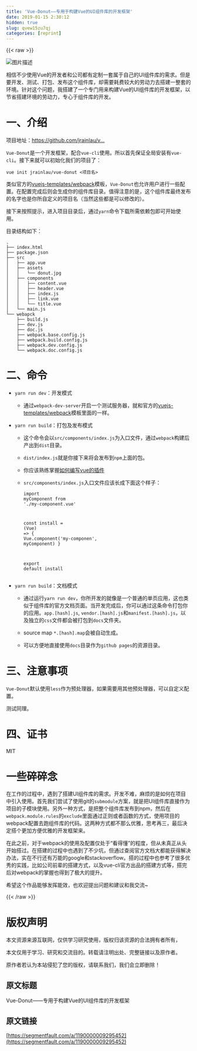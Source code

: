 ```yaml
---
title: 'Vue-Donut——专用于构建Vue的UI组件库的开发框架' 
date: 2019-01-15 2:30:12
hidden: true
slug: qvew15zu7qj
categories: [reprint]
---
```


{{< raw >}}

                    
<p><span class="img-wrap"><img data-src="/img/bVNais?w=1226&amp;h=1159" src="https://static.alili.tech/img/bVNais?w=1226&amp;h=1159" alt="图片描述" title="图片描述" style="cursor: pointer; display: inline;"></span></p>
<p>相信不少使用Vue的开发者和公司都有定制一套属于自己的UI组件库的需求。但是要开发、测试、打包、发布这个组件库，却需要耗费较大的劳动力去搭建一整套的环境。针对这个问题，我搭建了一个专门用来构建Vue的UI组件库的开发框架，以节省搭建环境的劳动力，专心于组件库的开发。</p>
<h1 id="articleHeader0">一、介绍</h1>
<p>项目地址：<a href="https://github.com/jrainlau/vue-donut" rel="nofollow noreferrer" target="_blank">https://github.com/jrainlau/v...</a></p>
<p><code>Vue-Donut</code>是一个开发框架，配合<code>vue-cli</code>使用。所以首先保证全局安装有<code>vue-cli</code>。接下来就可以初始化我们的项目了：</p>
<div class="widget-codetool" style="display:none;">
      <div class="widget-codetool--inner">
      <span class="selectCode code-tool" data-toggle="tooltip" data-placement="top" title="" data-original-title="全选"></span>
      <span type="button" class="copyCode code-tool" data-toggle="tooltip" data-placement="top" data-clipboard-text="vue init jrainlau/vue-donut <项目名>" title="" data-original-title="复制"></span>
      <span type="button" class="saveToNote code-tool" data-toggle="tooltip" data-placement="top" title="" data-original-title="放进笔记"></span>
      </div>
      </div><pre class="hljs xml"><code style="word-break: break-word; white-space: initial;">vue init jrainlau/vue-donut <span class="hljs-tag">&lt;<span class="hljs-name">项目名</span>&gt;</span></code></pre>
<p>类似官方的<a href="https://github.com/vuejs-templates/webpack" rel="nofollow noreferrer" target="_blank">vuejs-templates/webpack</a>模板，<code>Vue-Donut</code>也允许用户进行一些配置。在配置完成后则会生成你的组件库目录。值得注意的是，这个组件库最终发布的名字也是你所自定义的项目名（当然这些都是可以修改的）。</p>
<p>接下来按照提示，进入项目目录后，通过<code>yarn</code>命令下载所需依赖包即可开始使用。</p>
<p>目录结构如下：</p>
<div class="widget-codetool" style="display:none;">
      <div class="widget-codetool--inner">
      <span class="selectCode code-tool" data-toggle="tooltip" data-placement="top" title="" data-original-title="全选"></span>
      <span type="button" class="copyCode code-tool" data-toggle="tooltip" data-placement="top" data-clipboard-text=".
├── index.html
├── package.json
├── src
│&nbsp;&nbsp; ├── app.vue
│&nbsp;&nbsp; ├── assets
│&nbsp;&nbsp; │&nbsp;&nbsp; └── donut.jpg
│&nbsp;&nbsp; ├── components
│&nbsp;&nbsp; │&nbsp;&nbsp; ├── content.vue
│&nbsp;&nbsp; │&nbsp;&nbsp; ├── header.vue
│&nbsp;&nbsp; │&nbsp;&nbsp; ├── index.js
│&nbsp;&nbsp; │&nbsp;&nbsp; ├── link.vue
│&nbsp;&nbsp; │&nbsp;&nbsp; └── title.vue
│&nbsp;&nbsp; └── main.js
└── webapck
    ├── build.js
    ├── dev.js
    ├── doc.js
    ├── webpack.base.config.js
    ├── webpack.build.config.js
    ├── webpack.dev.config.js
    └── webpack.doc.config.js" title="" data-original-title="复制"></span>
      <span type="button" class="saveToNote code-tool" data-toggle="tooltip" data-placement="top" title="" data-original-title="放进笔记"></span>
      </div>
      </div><pre class="hljs css"><code>.
├── <span class="hljs-selector-tag">index</span><span class="hljs-selector-class">.html</span>
├── <span class="hljs-selector-tag">package</span><span class="hljs-selector-class">.json</span>
├── <span class="hljs-selector-tag">src</span>
│&nbsp;&nbsp; ├── <span class="hljs-selector-tag">app</span><span class="hljs-selector-class">.vue</span>
│&nbsp;&nbsp; ├── <span class="hljs-selector-tag">assets</span>
│&nbsp;&nbsp; │&nbsp;&nbsp; └── <span class="hljs-selector-tag">donut</span><span class="hljs-selector-class">.jpg</span>
│&nbsp;&nbsp; ├── <span class="hljs-selector-tag">components</span>
│&nbsp;&nbsp; │&nbsp;&nbsp; ├── <span class="hljs-selector-tag">content</span><span class="hljs-selector-class">.vue</span>
│&nbsp;&nbsp; │&nbsp;&nbsp; ├── <span class="hljs-selector-tag">header</span><span class="hljs-selector-class">.vue</span>
│&nbsp;&nbsp; │&nbsp;&nbsp; ├── <span class="hljs-selector-tag">index</span><span class="hljs-selector-class">.js</span>
│&nbsp;&nbsp; │&nbsp;&nbsp; ├── <span class="hljs-selector-tag">link</span><span class="hljs-selector-class">.vue</span>
│&nbsp;&nbsp; │&nbsp;&nbsp; └── <span class="hljs-selector-tag">title</span><span class="hljs-selector-class">.vue</span>
│&nbsp;&nbsp; └── <span class="hljs-selector-tag">main</span><span class="hljs-selector-class">.js</span>
└── <span class="hljs-selector-tag">webapck</span>
    ├── <span class="hljs-selector-tag">build</span><span class="hljs-selector-class">.js</span>
    ├── <span class="hljs-selector-tag">dev</span><span class="hljs-selector-class">.js</span>
    ├── <span class="hljs-selector-tag">doc</span><span class="hljs-selector-class">.js</span>
    ├── <span class="hljs-selector-tag">webpack</span><span class="hljs-selector-class">.base</span><span class="hljs-selector-class">.config</span><span class="hljs-selector-class">.js</span>
    ├── <span class="hljs-selector-tag">webpack</span><span class="hljs-selector-class">.build</span><span class="hljs-selector-class">.config</span><span class="hljs-selector-class">.js</span>
    ├── <span class="hljs-selector-tag">webpack</span><span class="hljs-selector-class">.dev</span><span class="hljs-selector-class">.config</span><span class="hljs-selector-class">.js</span>
    └── <span class="hljs-selector-tag">webpack</span><span class="hljs-selector-class">.doc</span><span class="hljs-selector-class">.config</span><span class="hljs-selector-class">.js</span></code></pre>
<h1 id="articleHeader1">二、命令</h1>
<ul>
<li>
<p><code>yarn run dev</code>：开发模式</p>
<ul><li><p>通过<code>webpack-dev-server</code>开启一个测试服务器，就和官方的<a href="https://github.com/vuejs-templates/webpack" rel="nofollow noreferrer" target="_blank">vuejs-templates/webpack</a>模板里面的一样。</p></li></ul>
</li>
<li>
<p><code>yarn run build</code>：打包及发布模式</p>
<ul>
<li><p>这个命令会以<code>src/components/index.js</code>为入口文件，通过<code>webpack</code>构建后产出到<code>dist</code>目录。</p></li>
<li><p><code>dist/index.js</code>就是你接下来将会发布到<code>npm</code>上面的包。</p></li>
<li><p>你应该熟练掌握<a href="https://vuejs.org/v2/guide/plugins.html#Writing-a-Plugin" rel="nofollow noreferrer" target="_blank">如何编写vue的插件</a></p></li>
<li>
<p><code>src/components/index.js</code>入口文件应该长成下面这个样子：</p>
<div class="widget-codetool" style="display:none;">
      <div class="widget-codetool--inner">
      <span class="selectCode code-tool" data-toggle="tooltip" data-placement="top" title="" data-original-title="全选"></span>
      <span type="button" class="copyCode code-tool" data-toggle="tooltip" data-placement="top" data-clipboard-text="import myComponent from './my-component.vue'

const install = (Vue) => {
  Vue.component('my-componen', myComponent)
}

export default install" title="" data-original-title="复制"></span>
      <span type="button" class="saveToNote code-tool" data-toggle="tooltip" data-placement="top" title="" data-original-title="放进笔记"></span>
      </div>
      </div><pre class="hljs coffeescript"><code><span class="hljs-keyword">import</span> myComponent <span class="hljs-keyword">from</span> <span class="hljs-string">'./my-component.vue'</span>

const install = <span class="hljs-function"><span class="hljs-params">(Vue)</span> =&gt;</span> {
  Vue.component(<span class="hljs-string">'my-componen'</span>, myComponent)
}

<span class="hljs-keyword">export</span> <span class="hljs-keyword">default</span> install</code></pre>
</li>
</ul>
</li>
<li>
<p><code>yarn run build</code>：文档模式</p>
<ul>
<li><p>通过运行<code>yarn run dev</code>，你所开发的就像是一个普通的单页应用，这也类似于组件库的官方文档页面。当开发完成后，你可以通过这条命令打包你的应用。<code>app.[hash].js</code>, <code>vendor.[hash].js</code>和<code>manifest.[hash].js</code>，以及独立的<code>css</code>文件都会被打包到<code>docs</code>文件夹。</p></li>
<li><p>source map <code>*.[hash].map</code>会被自动生成。</p></li>
<li><p>可以方便地直接使用<code>docs</code>目录作为<code>github pages</code>的资源目录。</p></li>
</ul>
</li>
</ul>
<h1 id="articleHeader2">三、注意事项</h1>
<p><code>Vue-Donut</code>默认使用<code>less</code>作为预处理器，如果需要用其他预处理器，可以自定义配置。</p>
<p>测试同理。</p>
<h1 id="articleHeader3">四、证书</h1>
<p>MIT</p>
<h1 id="articleHeader4">一些碎碎念</h1>
<p>在工作的过程中，遇到了搭建UI组件库的需求。开发不难，麻烦的是如何在项目中引入使用。首先我们尝试了使用git的<code>submodule</code>方案，就是把UI组件库直接作为项目的子模块使用。另外一种方式，是把整个组件库发布到npm，然后在<code>webpack.module.rules</code>的<code>exclude</code>里面通过正则或者函数的方式，使用项目的webpack配置去跑组件库的代码。这两种方式都不那么优雅，思考再三，最后决定搭个更加方便优雅的开发框架来。</p>
<p>在此之前，对于webpack的使用及配置仅处于“看得懂”的程度，但从未真正从头开始搭过。在搭建的过程中也遇到了不少坑，但通过查阅官方文档大都能获得解决办法，实在不行还有万能的google和stackoverflow。搭的过程中也参考了很多优秀的实践，比如公司前辈的搭建方式，以及vue-cli官方出品的搭建方式等，搭完后对webpack的掌握也得到了极大的提升。</p>
<p>希望这个作品能够发挥能效，也欢迎提出问题和建议和我交流~</p>

                
{{< /raw >}}

# 版权声明
本文资源来源互联网，仅供学习研究使用，版权归该资源的合法拥有者所有，

本文仅用于学习、研究和交流目的。转载请注明出处、完整链接以及原作者。

原作者若认为本站侵犯了您的版权，请联系我们，我们会立即删除！

## 原文标题
Vue-Donut——专用于构建Vue的UI组件库的开发框架

## 原文链接
[https://segmentfault.com/a/1190000009295452](https://segmentfault.com/a/1190000009295452)

